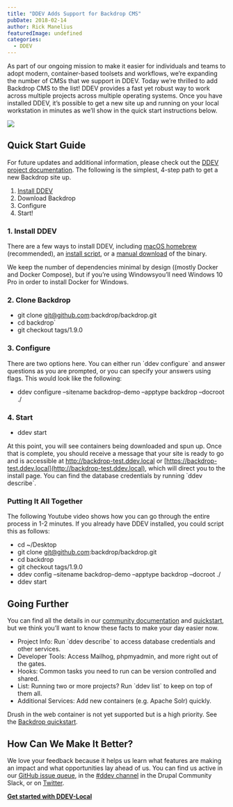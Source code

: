 ```yaml
---
title: "DDEV Adds Support for Backdrop CMS"
pubDate: 2018-02-14
author: Rick Manelius
featuredImage: undefined
categories:
  - DDEV
---
```


As part of our ongoing mission to make it easier for individuals and teams to adopt modern, container-based toolsets and workflows, we’re expanding the number of CMSs that we support in DDEV. Today we’re thrilled to add Backdrop CMS to the list! DDEV provides a fast yet robust way to work across multiple projects across multiple operating systems. Once you have installed DDEV, it’s possible to get a new site up and running on your local workstation in minutes as we’ll show in the quick start instructions below.

![](https://ddev.com/app/uploads/2018/02/Backdrop-Logo-Horizontal_0.png)

## Quick Start Guide

For future updates and additional information, please check out the [DDEV project documentation](https://ddev.readthedocs.io/en/latest/). The following is the simplest, 4-step path to get a new Backdrop site up.

1. [Install DDEV](https://ddev.readthedocs.io/en/latest/#installation)
2. Download Backdrop
3. Configure
4. Start!

### 1\. Install DDEV

There are a few ways to install DDEV, including [macOS homebrew](https://ddev.readthedocs.io/en/latest/#homebrew-macos) (recommended), an [install script](https://ddev.readthedocs.io/en/latest/#installation-script-linux-and-macos), or a [manual download](https://ddev.readthedocs.io/en/latest/#manual-installation-linux-and-macos) of the binary.

We keep the number of dependencies minimal by design ((mostly Docker and Docker Compose), but if you’re using Windowsyou’ll need Windows 10 Pro in order to install Docker for Windows.

### 2\. Clone Backdrop

* git clone [git@github.com](mailto:git@github.com):backdrop/backdrop.git
* cd backdrop\`
* git checkout tags/1.9.0

### 3\. Configure

There are two options here. You can either run \`ddev configure\` and answer questions as you are prompted, or you can specify your answers using flags. This would look like the following:

* ddev configure –sitename backdrop-demo –apptype backdrop –docroot ./

### 4\. Start

* ddev start

At this point, you will see containers being downloaded and spun up. Once that is complete, you should receive a message that your site is ready to go and is accessible at <http://backdrop-test.ddev.local> or [https://backdrop-test.ddev.local](http://backdrop-test.ddev.local), which will direct you to the install page. You can find the database credentials by running \`ddev describe\`.

### Putting It All Together

The following Youtube video shows how you can go through the entire process in 1-2 minutes. If you already have DDEV installed, you could script this as follows:

* cd \~/Desktop
* git clone [git@github.com](mailto:git@github.com):backdrop/backdrop.git
* cd backdrop
* git checkout tags/1.9.0
* ddev config –sitename backdrop-demo –apptype backdrop –docroot ./
* ddev start

## Going Further

You can find all the details in our [community documentation](https://ddev.readthedocs.io/) and [quickstart](/quickstart), but we think you’ll want to know these facts to make your day easier now.

* Project Info: Run \`ddev describe\` to access database credentials and other services.
* Developer Tools: Access Mailhog, phpmyadmin, and more right out of the gates.
* Hooks: Common tasks you need to run can be version controlled and shared.
* List: Running two or more projects? Run \`ddev list\` to keep on top of them all.
* Additional Services: Add new containers (e.g. Apache Solr) quickly.

Drush in the web container is not yet supported but is a high priority. See the [Backdrop quickstart](https://ddev.readthedocs.io/en/latest/users/cli-usage/#backdrop-quickstart).

## How Can We Make It Better?

We love your feedback because it helps us learn what features are making an impact and what opportunities lay ahead of us. You can find us active in our [GitHub issue queue](https://github.com/drud/ddev/issues), in the [#ddev channel](https://drupal.slack.com/messages/C5TQRQZRR) in the Drupal Community Slack, or on [Twitter](https://twitter.com/drud).

**[Get started with DDEV-Local](/get-started/)**
